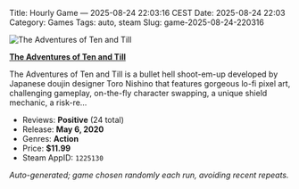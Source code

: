 Title: Hourly Game — 2025-08-24 22:03:16 CEST
Date: 2025-08-24 22:03
Category: Games
Tags: auto, steam
Slug: game-2025-08-24-220316

![The Adventures of Ten and Till](https://shared.akamai.steamstatic.com/store_item_assets/steam/apps/1225130/header.jpg?t=1588823535)

**[The Adventures of Ten and Till](https://store.steampowered.com/app/1225130/)**

The Adventures of Ten and Till is a bullet hell shoot-em-up developed by Japanese doujin designer Toro Nishino that features gorgeous lo-fi pixel art, challenging gameplay, on-the-fly character swapping, a unique shield mechanic, a risk-re…

- Reviews: **Positive** (24 total)
- Release: **May 6, 2020**
- Genres: **Action**
- Price: **$11.99**
- Steam AppID: `1225130`

*Auto-generated; game chosen randomly each run, avoiding recent repeats.*
